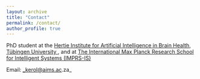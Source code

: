 ```yaml
---
layout: archive
title: "Contact"
permalink: /contact/
author_profile: true
---
```

PhD student at the <a href="https://hertie.ai/" target="_blank">Hertie Institute for Artificial Intelligence in Brain Health</a>, <a href="https://uni-tuebingen.de/en/" target="_blank"> Tübingen University </a>, and at <a href="https://imprs.is.mpg.de/"> The International Max Planck Research School for Intelligent Systems (IMPRS-IS) </a> <br>

Email: _kerol@aims.ac.za_

